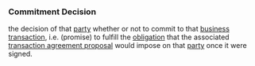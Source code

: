 ### Commitment Decision

the decision of that <a href="https://essif-lab.github.io/framework/docs/terms/party" hovertext="Party: an Entity that sets its Objectives, maintains its Knowledge, and uses that Knowledge to pursue its Objectives in an autonomous (sovereign) manner. Humans and Organizations are the typical examples.">party</a> whether or not to commit to that <a href="https://essif-lab.github.io/framework/docs/terms/transaction" hovertext="Transaction: the exchange of goods, services, funds, or data between some Parties (called Participants of the Transaction).">business transaction</a>, i.e. (promise) to fulfill the <a href="https://essif-lab.github.io/framework/docs/terms/obligation" hovertext="Obligation (of a Party): an Objective that is Owned by that Party for producing a specific (set of) result(s) that are to be used (consumed) by that Party and/or other Parties.">obligation</a> that the associated <a href="https://essif-lab.github.io/framework/docs/terms/transaction-proposal" hovertext="Transaction (Agreement) Proposal: a Transaction Agreement that is 'in-the-making' (ranging from an empty document to a document that would be a Transaction Agreement if it were signed by all Participants).">transaction agreement proposal</a> would impose on that <a href="https://essif-lab.github.io/framework/docs/terms/party" hovertext="Party: an Entity that sets its Objectives, maintains its Knowledge, and uses that Knowledge to pursue its Objectives in an autonomous (sovereign) manner. Humans and Organizations are the typical examples.">party</a> once it were signed.